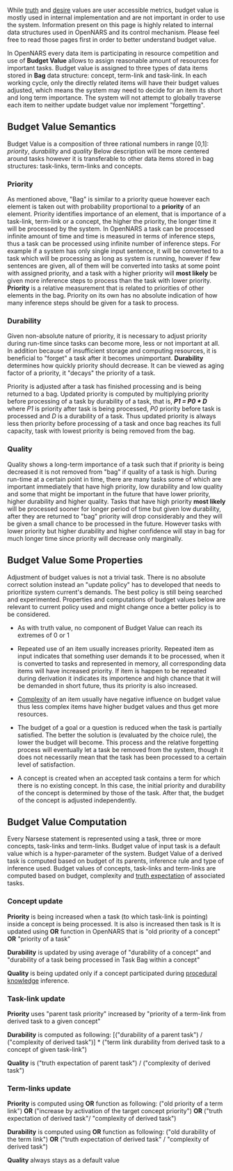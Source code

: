 While [truth](https://github.com/opennars/opennars/wiki/Truth-Value:-Definition-and-Examples) and [desire](https://github.com/opennars/opennars/wiki/Desire-Value:-Definition-and-Examples) values are user accessible metrics, budget value is mostly used in internal implementation and are not important in order to use the system. Information present on this page is highly related to internal data structures used in OpenNARS and its control mechanism. Please feel free to read those pages first in order to better understand budget value. 

In OpenNARS every data item is participating in resource competition and use of **Budget Value** allows to assign reasonable amount of resources for important tasks. Budget value is assigned to three types of data items stored in **Bag** data structure: concept, term-link and task-link. In each working cycle, only the directly related items will have their budget values adjusted, which means the system may need to decide for an item its short and long term importance. The system will not attempt to globally traverse each item to neither update budget value nor implement "forgetting".

## Budget Value Semantics

Budget Value is a composition of three rational numbers in range [0,1]: _priority_, _durability_ and _quality_
Below description will be more centered around tasks however it is transferable to other data items stored in bag structures: task-links, term-links and concepts.

### Priority
As mentioned above, "Bag" is similar to a priority queue however each element is taken out with probability proportional to a **priority** of an element. Priority identifies importance of an element, that is importance of a task-link, term-link or a concept, the higher the priority, the longer time it will be processed by the system. In OpenNARS a task can be processed infinite amount of time and time is measured in terms of inference steps, thus a task can be processed using infinite number of inference steps. For example if a system has only single input sentence, it will be converted to a task which will be processing as long as system is running, however if few sentences are given, all of them will be converted into tasks at some point with assigned priority, and a task with a higher priority will **most likely** be given more inference steps to process than the task with lower priority. **Priority** is a relative measurement that is related to priorities of other elements in the bag. Priority on its own has no absolute indication of how many inference steps should be given for a task to process. 

### Durability
Given non-absolute nature of priority, it is necessary to adjust priority during run-time since tasks can become more, less or not important at all. In addition because of insufficient storage and computing resources, it is beneficial to "forget" a task after it becomes unimportant. **Durability** determines how quickly priority should decrease. It can be viewed as aging factor of a priority, it "decays" the priority of a task. 

Priority is adjusted after a task has finished processing and is being returned to a bag. Updated priority is computed by multiplying priority before processing of a task by durability of a task, that is, ***P1 = P0 * D*** where _P1_ is priority after task is being processed, _P0_ priority before task is processed and _D_ is a durability of a task. Thus updated priority is always less then priority before processing of a task and once bag reaches its full capacity, task with lowest priority is being removed from the bag. 

### Quality
Quality shows a long-term importance of a task such that if priority is being decreased it is not removed from "bag" if quality of a task is high. During run-time at a certain point in time, there are many tasks some of which are important immediately that have high priority, low durability and low quality and some that might be important in the future that have lower priority, higher durability and higher quality. Tasks that have high priority **most likely** will be processed sooner for longer period of time but given low durability, after they are returned to "bag" priority will drop considerably and they will be given a small chance to be processed in the future. However tasks with lower priority but higher durability and higher confidence will stay in bag for much longer time since priority will decrease only marginally.

## Budget Value Some Properties
Adjustment of budget values is not a trivial task. There is no absolute correct solution instead an "update policy" has to developed that needs to prioritize system current's demands. The best policy is still being searched and experimented. Properties and computations of budget values below are relevant to current policy used and might change once a better policy is to be considered.

- As with truth value, no component of Budget Value can reach its extremes of 0 or 1 

- Repeated use of an item usually increases priority. Repeated item as input indicates that something user demands it to be processed, when it is converted to tasks and represented in memory, all corresponding data items will have increased priority. If item is happen to be repeated during derivation it indicates its importence and high chance that it will be demanded in short future, thus its priority is also increased. 

- [Complexity](https://github.com/opennars/opennars/wiki/Sets-and-set-operations-in-OpenNARS) of an item usually have negative influence on budget value thus less complex items have higher budget values and thus get more resources. 

- The budget of a goal or a question is reduced when the task is partially satisfied. The better the solution is (evaluated by the choice rule), the lower the budget will become. This process and the relative forgetting process will eventually let a task be removed from the system, though it does not necessarily mean that the task has been processed to a certain level of satisfaction.

- A concept is created when an accepted task contains a term for which there is no existing concept. In this case, the initial priority and durability of the concept is determined by those of the task. After that, the budget of the concept is adjusted independently.

## Budget Value Computation

Every Narsese statement is represented using a task, three or more concepts, task-links and term-links. Budget value of input task is a default value which is a hyper-parameter of the system. Budget Value of a derived task is computed based on budget of its parents, inference rule and type of inference used. Budget values of concepts, task-links and term-links are computed based on budget, complexity and [truth expectation](https://github.com/opennars/opennars/wiki/Revision-and-Choice-Rules) of associated tasks.

### Concept update
**Priority** is being increased when a task (to which task-link is pointing) inside a concept is being processed. It is also is increased then task is It is updated using **OR** function in OpenNARS that is "old priority of a concept" **OR** "priority of a task" 

**Durability** is updated by using average of "durability of a concept" and "durability of a task being processed in Task Bag within a concept"

**Quality** is being updated only if a concept participated during [procedural knowledge](https://github.com/opennars/opennars/wiki/Procedural-Inference) inference.

### Task-link update
**Priority** uses "parent task priority" increased by "priority of a term-link from derived task to a given concept"

**Durability** is computed as following: [("durability of a parent task") / ("complexity of derived task")] * ("term link durability from derived task to a concept of given task-link")

**Quality** is ("truth expectation of parent task") / ("complexity of derived task")

### Term-links update
**Priority** is computed using **OR** function as following: ("old priority of a term link") **OR** ("increase by activation of the target concept priority") **OR** ("truth expectation of derived task"/ "complexity of derived task")

**Durability** is computed using **OR** function as following: ("old durability of the term link") **OR** ("truth expectation of derived task" / "complexity of derived task") 

**Quality** always stays as a default value

